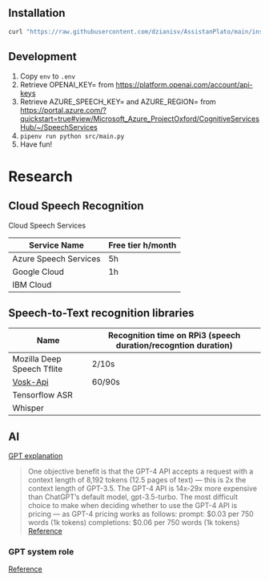## Installation
```sh
curl "https://raw.githubusercontent.com/dzianisv/AssistanPlato/main/install.sh" | bash -x
```

## Development

1. Copy `env` to `.env`
2. Retrieve OPENAI_KEY= from https://platform.openai.com/account/api-keys
3. Retrieve AZURE_SPEECH_KEY= and AZURE_REGION= from https://portal.azure.com/?quickstart=true#view/Microsoft_Azure_ProjectOxford/CognitiveServicesHub/~/SpeechServices
4. `pipenv run python src/main.py`
5. Have fun!

# Research
## Cloud Speech Recognition

Cloud Speech Services

|Service Name            | Free tier h/month|
|------------------------|------------------|
|Azure Speech Services   | 5h               |
|Google Cloud            | 1h               |
|IBM Cloud               |                  |


## Speech-to-Text recognition libraries

| Name                      | Recognition time on RPi3 (speech duration/recogntion duration) |
|-----------                |--------------------------                                      |
|Mozilla Deep Speech Tflite | 2/10s|
|[Vosk-Api](https://github.com/alphacep/vosk-api)                  | 60/90s|
|Tensorflow ASR             |
|Whisper                    |

## AI
[GPT explanation](https://www.datacamp.com/blog/what-we-know-gpt4)

> One objective benefit is that the GPT-4 API accepts a request with a context length of 8,192 tokens (12.5 pages of text) — this is 2x the context length of GPT-3.5.
> The GPT-4 API is 14x-29x more expensive than ChatGPT’s default model, gpt-3.5-turbo.
> The most difficult choice to make when deciding whether to use the GPT-4 API is pricing — as GPT-4 pricing works as follows:
prompt: $0.03 per 750 words (1k tokens)
completions: $0.06 per 750 words (1k tokens)
[Reference](https://medium.com/sopmac-ai/gpt-4-api-reference-guide-e4ba18bcbc5f)


### GPT system role

[Reference](https://community.openai.com/t/the-system-role-how-it-influences-the-chat-behavior/87353)
